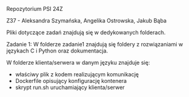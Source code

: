 Repozytorium PSI 24Z

Z37 - Aleksandra Szymańska, Angelika Ostrowska, Jakub Bąba

Pliki dotyczące zadań znajdują się w dedykowanych folderach.

Zadanie 1:
W folderze zadanie1 znajdują się foldery z rozwiązaniami w językach C i Python oraz dokumentacja.

W folderze klienta/serwera w danym języku znajduje się:
- właściwy plik z kodem realizującym komunikację
- Dockerfile opisujący konfigurację kontenera
- skrypt run.sh uruchamiający klienta/serwer

